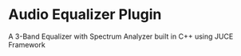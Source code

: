 # Audio Equalizer Plugin
A 3-Band Equalizer with Spectrum Analyzer built in C++ using JUCE Framework
